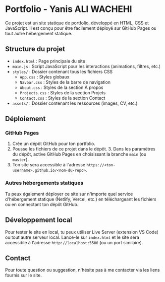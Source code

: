 # Portfolio - Yanis ALI WACHEHI

Ce projet est un site statique de portfolio, développé en HTML, CSS et JavaScript. Il est conçu pour être facilement déployé sur GitHub Pages ou tout autre hébergement statique.

## Structure du projet

- `index.html` : Page principale du site
- `main.js` : Script JavaScript pour les interactions (animations, filtres, etc.)
- `styles/` : Dossier contenant tous les fichiers CSS
  - `App.css` : Styles globaux
  - `Navbar.css` : Styles de la barre de navigation
  - `About.css` : Styles de la section À propos
  - `Projects.css` : Styles de la section Projets
  - `Contact.css` : Styles de la section Contact
- `assets/` : Dossier contenant les ressources (images, CV, etc.)

## Déploiement

### GitHub Pages

1. Crée un dépôt GitHub pour ton portfolio.
2. Pousse les fichiers de ce projet dans le dépôt.
    3. Dans les paramètres du dépôt, active GitHub Pages en choisissant la branche `main` (ou `master`).
4. Ton site sera accessible à l'adresse `https://<ton-username>.github.io/<nom-du-repo>`.

### Autres hébergements statiques

Tu peux également déployer ce site sur n'importe quel service d'hébergement statique (Netlify, Vercel, etc.) en téléchargeant les fichiers ou en connectant ton dépôt GitHub.

## Développement local

Pour tester le site en local, tu peux utiliser Live Server (extension VS Code) ou tout autre serveur local. Lance-le sur `index.html` et le site sera accessible à l'adresse `http://localhost:5500` (ou un port similaire).

## Contact

Pour toute question ou suggestion, n'hésite pas à me contacter via les liens fournis sur le site. 